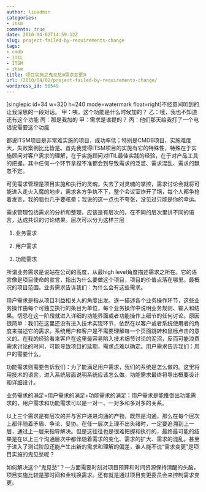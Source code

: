 ```yaml
---
author: liuadmin
categories:
- itsm
comments: true
date: 2010-04-02T14:59:12Z
slug: project-failed-by-requirements-change
tags:
- cmdb
- ITIL
- ITSM
- itsm
title: 项目实施之鬼见愁@需求变更@
url: /2010/04/02/project-failed-by-requirements-change/
wordpress_id: 50549
---
```


[singlepic id=34 w=320 h=240 mode=watermark float=right]不经意间听到的让我深思的一段对话。
甲：咦，这个功能是什么时候加的？
乙：哦，我也不知道还有这个功能
丙：那是我加的
甲：需求是谁提的？
丙：他们那天给我打了一个电话说需要这个功能

都说ITSM项目是非常难实施的项目，成功率低；特别是CMDB项目，实施难度大，失败案例比比皆是。首先我觉得ITSM项目的实施有它的特殊性，特殊在于实施顾问对客户需求的理解，在于实施顾问对ITIL最佳实践的经验，在于对产品工具的把握。其中任何一个环节拿捏不准都会到导致需求的泛滥、需求混乱、需求的飘忽不定。

可见需求管理是项目实施和执行的灵魂，失去了对灵魂的掌控，需求讨论会就将可能进入走火入魔的地步，需求各方争执不下，整个会议室炸开了锅，每个人都争抢着发言，我的脑也几乎要眩晕；我说的这一点也不夸张，没见过只能是你的幸运。

需求管理包括需求的分析和整理，应该是有层次的，在不同的层次里讲不同的语言，达成共识的讨论结果。层次可以分为这样三层



	
  1. 业务需求

	
  2. 用户需求

	
  3. 功能需求


所谓业务需求是说站在公司的高度，从最high level角度描述需求之所在。它的语言像是项目使命的宣言，指出为什么要做这个项目，项目的价值点落在哪里。最概况的项目范围。业务需求告诉我们：为什么会有这些需求。

用户需求是指从项目利益相关人的角度出发。逐一描述各个业务操作环节，这些业务操作由每个可独立执行的条目为单位，每个业务操作中说明业务规则、输入和结果。切忌在这一阶段就进入详细的功能界面或者功能操作上细节的任何讨论。原因很简单：我们在这里还没有进入技术实现环节，依然在以客户或者系统使用者的角度来描述它的需求。系统用户和客户是不需要理解每一个页面跳转和鼠标点击的意义的。在我的经验看来客户在这里最容易陷入技术细节讨论的泥沼，反而可能浪费需求讨论的时间，可能导致项目的延期，需求点难以确定。用户需求告诉我们：用户的需要什么。

功能需求则需要告诉我们：为了能满足用户需求，我们的系统是怎么做的。这里将用技术的语言，进入系统层面说明系统应该怎么做。功能需求最终将导出概要设计和详细设计。

业务需求的满足=用户需求的满足+功能需求的满足；用户需求是能推倒出功能需求的，用户需求和功能需求可以是一对一、一对多和多对多的关系。

以上三个需求是有层次的并与客户递进沟通的产物，既然是沟通，那么在每个层次上都伴随着矛盾、争论、妥协。在任一层次上理不出头绪时，一定要追溯到上一层，通过上一层来指导解决。但是这往往也是很难把握和执行的，最终最可能的结果是在以上三个沟通层次中都伴随着需求的变化、需求的扩大、需求的混乱。甚至于进入了测试阶段还能产生出新的需求和理解的偏差，谁人能不说“需求变更”是项目实施的鬼见愁呢？

如何解决这个“鬼见愁”？一方面需要时刻对项目预算和时间资源保持清醒的头脑，项目实施比较是那时间和金钱换需求。还有就是通过项目变更委员会来控制需求变更。
